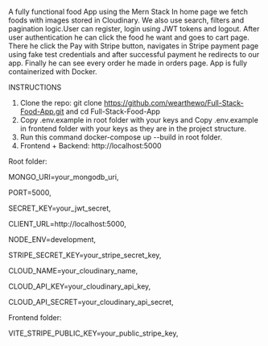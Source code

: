 A fully functional food App using the Mern Stack In home page we fetch foods with images stored in Cloudinary. We also use search, filters and pagination logic.User can register, login using JWT tokens and logout.  After user authentication he can click the food he want and goes to cart page. There he click the Pay with Stripe button, navigates in Stripe payment page using fake test credentials and after successful payment he redirects to our app. Finally he can see every order he made in orders page. App is fully containerized with Docker.

INSTRUCTIONS 

1. Clone the repo:
 git clone https://github.com/wearthewo/Full-Stack-Food-App.git and
 cd Full-Stack-Food-App
2. Copy .env.example in root folder with your keys and Copy .env.example in frontend folder with your keys as they are in the project structure.
3. Run this command docker-compose up --build in root folder.
4. Frontend + Backend: http://localhost:5000

Root folder:

MONGO_URI=your_mongodb_uri,

PORT=5000,

SECRET_KEY=your_jwt_secret,

CLIENT_URL=http://localhost:5000,

NODE_ENV=development,

STRIPE_SECRET_KEY=your_stripe_secret_key,

CLOUD_NAME=your_cloudinary_name,

CLOUD_API_KEY=your_cloudinary_api_key,

CLOUD_API_SECRET=your_cloudinary_api_secret,

Frontend folder: 

VITE_STRIPE_PUBLIC_KEY=your_public_stripe_key,
